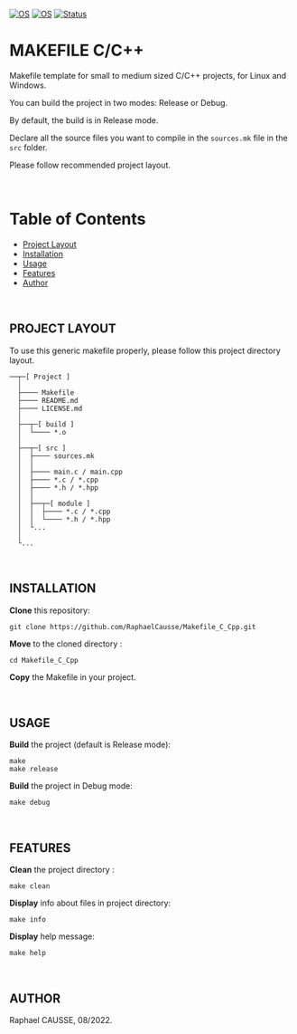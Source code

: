 [![OS](https://img.shields.io/badge/os-linux-blue.svg)](https://shields.io/)
[![OS](https://img.shields.io/badge/os-windows-blue.svg)](https://shields.io/)
[![Status](https://img.shields.io/badge/status-completed-success.svg)](https://shields.io/)

# MAKEFILE C/C++

Makefile template for small to medium sized C/C++ projects, for Linux and Windows.

You can build the project in two modes: Release or Debug.

By default, the build is in Release mode.

Declare all the source files you want to compile in the `sources.mk` file in the `src` folder.

Please follow recommended project layout.

<br>

# Table of Contents
 
- [Project Layout](#project-layout)
- [Installation](#installation)
- [Usage](#usage)
- [Features](#features)
- [Author](#author)

<br>

## PROJECT LAYOUT

To use this generic makefile properly, please follow this project directory layout.
```
──┬─[ Project ]
  │
  ├──── Makefile
  ├──── README.md
  ├──── LICENSE.md
  │
  ├──┬─[ build ]
  │  └──── *.o
  │
  ├──┬─[ src ]
  │  ├──── sources.mk
  │  │
  │  ├──── main.c / main.cpp
  │  ├──── *.c / *.cpp
  │  ├──── *.h / *.hpp
  │  │
  │  ├──┬─[ module ]
  │  │  ├──── *.c / *.cpp
  │  │  └──── *.h / *.hpp
  │  └...
  │
  └...
```
<br>

## INSTALLATION

**Clone** this repository:
```
git clone https://github.com/RaphaelCausse/Makefile_C_Cpp.git
```
**Move** to the cloned directory :
```
cd Makefile_C_Cpp
```
**Copy** the Makefile in your project.

<br>

## USAGE

**Build** the project (default is Release mode):
```
make
make release
```
**Build** the project in Debug mode:
```
make debug
```
<br>

## FEATURES

**Clean** the project directory :
```
make clean
```
**Display** info about files in project directory:
```
make info
```
**Display** help message:
```
make help
```
<br>

## AUTHOR

Raphael CAUSSE, 08/2022.
